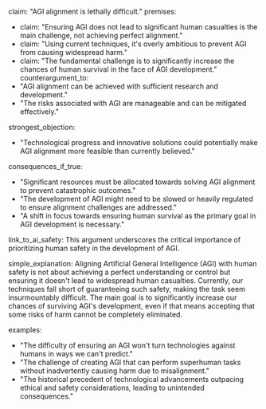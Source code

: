 claim: "AGI alignment is lethally difficult."
premises:
  - claim: "Ensuring AGI does not lead to significant human casualties is the main challenge, not achieving perfect alignment."
  - claim: "Using current techniques, it's overly ambitious to prevent AGI from causing widespread harm."
  - claim: "The fundamental challenge is to significantly increase the chances of human survival in the face of AGI development."
counterargument_to:
  - "AGI alignment can be achieved with sufficient research and development."
  - "The risks associated with AGI are manageable and can be mitigated effectively."

strongest_objection:
  - "Technological progress and innovative solutions could potentially make AGI alignment more feasible than currently believed."

consequences_if_true:
  - "Significant resources must be allocated towards solving AGI alignment to prevent catastrophic outcomes."
  - "The development of AGI might need to be slowed or heavily regulated to ensure alignment challenges are addressed."
  - "A shift in focus towards ensuring human survival as the primary goal in AGI development is necessary."

link_to_ai_safety: This argument underscores the critical importance of prioritizing human safety in the development of AGI.

simple_explanation: Aligning Artificial General Intelligence (AGI) with human safety is not about achieving a perfect understanding or control but ensuring it doesn't lead to widespread human casualties. Currently, our techniques fall short of guaranteeing such safety, making the task seem insurmountably difficult. The main goal is to significantly increase our chances of surviving AGI's development, even if that means accepting that some risks of harm cannot be completely eliminated.

examples:
  - "The difficulty of ensuring an AGI won't turn technologies against humans in ways we can't predict."
  - "The challenge of creating AGI that can perform superhuman tasks without inadvertently causing harm due to misalignment."
  - "The historical precedent of technological advancements outpacing ethical and safety considerations, leading to unintended consequences."